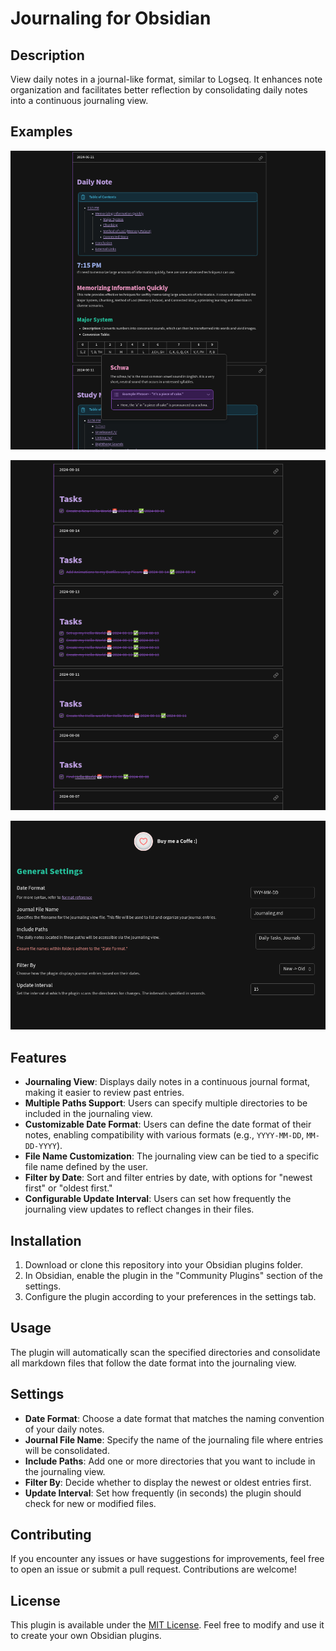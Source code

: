 # Journaling for Obsidian

## Description

View daily notes in a journal-like format, similar to Logseq. It enhances note organization and facilitates better reflection by consolidating daily notes into a continuous journaling view.

## Examples

![Example with Daily Notes](images/Example-1.png)

![Example with Daily Tasks](images/Example-2.png)

![Example with Daily Tasks](images/Example-3.png)

## Features

- **Journaling View**: Displays daily notes in a continuous journal format, making it easier to review past entries.
- **Multiple Paths Support**: Users can specify multiple directories to be included in the journaling view.
- **Customizable Date Format**: Users can define the date format of their notes, enabling compatibility with various formats (e.g., `YYYY-MM-DD`, `MM-DD-YYYY`).
- **File Name Customization**: The journaling view can be tied to a specific file name defined by the user.
- **Filter by Date**: Sort and filter entries by date, with options for "newest first" or "oldest first."
- **Configurable Update Interval**: Users can set how frequently the journaling view updates to reflect changes in their files.

## Installation

1. Download or clone this repository into your Obsidian plugins folder.
2. In Obsidian, enable the plugin in the "Community Plugins" section of the settings.
3. Configure the plugin according to your preferences in the settings tab.

## Usage

The plugin will automatically scan the specified directories and consolidate all markdown files that follow the date format into the journaling view.

## Settings

- **Date Format**: Choose a date format that matches the naming convention of your daily notes.
- **Journal File Name**: Specify the name of the journaling file where entries will be consolidated.
- **Include Paths**: Add one or more directories that you want to include in the journaling view.
- **Filter By**: Decide whether to display the newest or oldest entries first.
- **Update Interval**: Set how frequently (in seconds) the plugin should check for new or modified files.

## Contributing

If you encounter any issues or have suggestions for improvements, feel free to open an issue or submit a pull request. Contributions are welcome!

## License

This plugin is available under the [MIT License](LICENSE). Feel free to modify
and use it to create your own Obsidian plugins.

